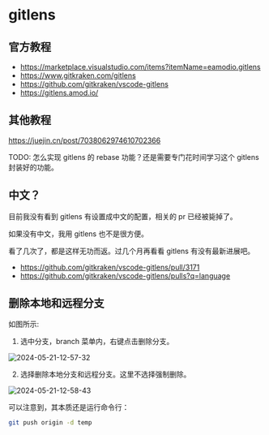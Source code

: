 # gitlens

## 官方教程

- https://marketplace.visualstudio.com/items?itemName=eamodio.gitlens
- https://www.gitkraken.com/gitlens
- https://github.com/gitkraken/vscode-gitlens
- https://gitlens.amod.io/

## 其他教程

https://juejin.cn/post/7038062974610702366

TODO: 怎么实现 gitlens 的 rebase 功能？还是需要专门花时间学习这个 gitlens 封装好的功能。

## 中文？

目前我没有看到 gitlens 有设置成中文的配置，相关的 pr 已经被毙掉了。

如果没有中文，我用 gitlens 也不是很方便。

看了几次了，都是这样无功而返。过几个月再看看 gitlens 有没有最新进展吧。

- https://github.com/gitkraken/vscode-gitlens/pull/3171
- https://github.com/gitkraken/vscode-gitlens/pulls?q=language

## 删除本地和远程分支

如图所示:

1. 选中分支，branch 菜单内，右键点击删除分支。

![2024-05-21-12-57-32](https://gh-img-store.ruan-cat.com/img/2024-05-21-12-57-32.png)

2. 选择删除本地分支和远程分支。这里不选择强制删除。

![2024-05-21-12-58-43](https://gh-img-store.ruan-cat.com/img/2024-05-21-12-58-43.png)

可以注意到，其本质还是运行命令行：

```bash
git push origin -d temp
```
